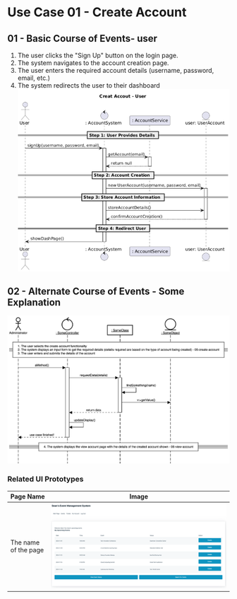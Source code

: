 # Use Case 01 - Create Account

## 01 - Basic Course of Events- user
1. The user clicks the "Sign Up" button on the login page. 
2. The system navigates to the account creation page. 
3. The user enters the required account details (username, password, email, etc.) 
4. The system redirects the user to their dashboard 
![Use Case Name - Basic Course of Events](/02-analysis/usecases/images/01-create-account-user-basic.png)

## 02 - Alternate Course of Events - Some Explanation 

![Use Case Name - Basic Course of Events](/02-analysis/usecases/images/01-use-case-name-basic.png)

### Related UI Prototypes
| Page Name   | Image                                                  |
| ----------- |------------------------------------------------------------ |
| The name of the page | ![Main Page](/01-requirements-solution/uisketches/03-main-user.png) |
